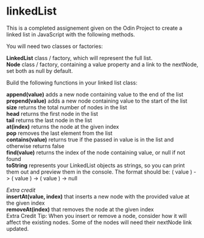# linkedList

This is a completed assignement given on the Odin Project to create a linked list in JavaScript with the following methods.

You will need two classes or factories:

**LinkedList** class / factory, which will represent the full list.<br>
**Node** class / factory, containing a value property and a link to the nextNode, set both as null by default.

Build the following functions in your linked list class:

**append(value)** adds a new node containing value to the end of the list<br>
**prepend(value)** adds a new node containing value to the start of the list<br>
**size** returns the total number of nodes in the list<br>
**head** returns the first node in the list<br>
**tail** returns the last node in the list<br>
**at(index)** returns the node at the given index<br>
**pop** removes the last element from the list<br>
**contains(value)** returns true if the passed in value is in the list and otherwise returns false<br>
**find(value)** returns the index of the node containing value, or null if not found<br>
**toString** represents your LinkedList objects as strings, so you can print them out and preview them in the console. The format should be: ( value ) -> ( value ) -> ( value ) -> null<br>

_Extra credit_<br>
**insertAt(value, index)** that inserts a new node with the provided value at the given index<br>
**removeAt(index)** that removes the node at the given index<br>
Extra Credit Tip: When you insert or remove a node, consider how it will affect the existing nodes. Some of the nodes will need their nextNode link updated.
